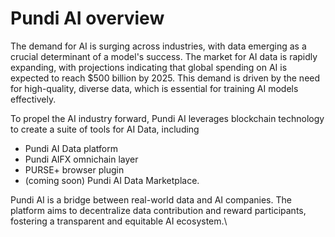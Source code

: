 # Pundi AI overview

The demand for AI is surging across industries, with data emerging as a crucial determinant of a model's success. The market for AI data is rapidly expanding, with projections indicating that global spending on AI is expected to reach $500 billion by 2025. This demand is driven by the need for high-quality, diverse data, which is essential for training AI models effectively.

To propel the AI industry forward, Pundi AI leverages blockchain technology to create a suite of tools for AI Data, including

* Pundi AI Data platform
* Pundi AIFX omnichain layer
* PURSE+ browser plugin
* (coming soon) Pundi AI Data Marketplace.

Pundi AI is a bridge between real-world data and AI companies. The platform aims to decentralize data contribution and reward participants, fostering a transparent and equitable AI ecosystem.\
